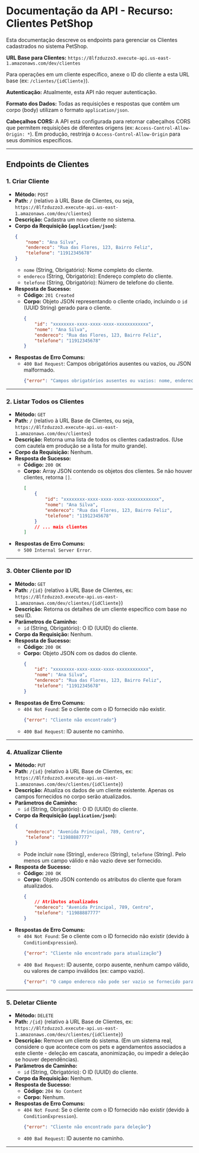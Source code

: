 # Documentação da API - Recurso: Clientes PetShop

Esta documentação descreve os endpoints para gerenciar os Clientes cadastrados no sistema PetShop.

**URL Base para Clientes:**
`https://8lfzduzzo3.execute-api.us-east-1.amazonaws.com/dev/clientes`

Para operações em um cliente específico, anexe o ID do cliente a esta URL base (ex: `/clientes/{idCliente}`).

**Autenticação:**
Atualmente, esta API não requer autenticação.

**Formato dos Dados:**
Todas as requisições e respostas que contêm um corpo (body) utilizam o formato `application/json`.

**Cabeçalhos CORS:**
A API está configurada para retornar cabeçalhos CORS que permitem requisições de diferentes origens (ex: `Access-Control-Allow-Origin: *`). Em produção, restrinja o `Access-Control-Allow-Origin` para seus domínios específicos.

---

## Endpoints de Clientes

### 1. Criar Cliente
* **Método:** `POST`
* **Path:** `/` (relativo à URL Base de Clientes, ou seja, `https://8lfzduzzo3.execute-api.us-east-1.amazonaws.com/dev/clientes`)
* **Descrição:** Cadastra um novo cliente no sistema.
* **Corpo da Requisição (`application/json`):**
    ```json
    {
        "nome": "Ana Silva",
        "endereco": "Rua das Flores, 123, Bairro Feliz",
        "telefone": "11912345678"
    }
    ```
    * `nome` (String, Obrigatório): Nome completo do cliente.
    * `endereco` (String, Obrigatório): Endereço completo do cliente.
    * `telefone` (String, Obrigatório): Número de telefone do cliente.
* **Resposta de Sucesso:**
    * **Código:** `201 Created`
    * **Corpo:** Objeto JSON representando o cliente criado, incluindo o `id` (UUID String) gerado para o cliente.
        ```json
        {
            "id": "xxxxxxxx-xxxx-xxxx-xxxx-xxxxxxxxxxxx",
            "nome": "Ana Silva",
            "endereco": "Rua das Flores, 123, Bairro Feliz",
            "telefone": "11912345678"
        }
        ```
* **Respostas de Erro Comuns:**
    * `400 Bad Request`: Campos obrigatórios ausentes ou vazios, ou JSON malformado.
        ```json
        {"error": "Campos obrigatórios ausentes ou vazios: nome, endereco, telefone"}
        ```

---

### 2. Listar Todos os Clientes
* **Método:** `GET`
* **Path:** `/` (relativo à URL Base de Clientes, ou seja, `https://8lfzduzzo3.execute-api.us-east-1.amazonaws.com/dev/clientes`)
* **Descrição:** Retorna uma lista de todos os clientes cadastrados. (Use com cautela em produção se a lista for muito grande).
* **Corpo da Requisição:** Nenhum.
* **Resposta de Sucesso:**
    * **Código:** `200 OK`
    * **Corpo:** Array JSON contendo os objetos dos clientes. Se não houver clientes, retorna `[]`.
        ```json
        [
            {
                "id": "xxxxxxxx-xxxx-xxxx-xxxx-xxxxxxxxxxxx",
                "nome": "Ana Silva",
                "endereco": "Rua das Flores, 123, Bairro Feliz",
                "telefone": "11912345678"
            }
            // ... mais clientes
        ]
        ```
* **Respostas de Erro Comuns:**
    * `500 Internal Server Error`.

---

### 3. Obter Cliente por ID
* **Método:** `GET`
* **Path:** `/{id}` (relativo à URL Base de Clientes, ex: `https://8lfzduzzo3.execute-api.us-east-1.amazonaws.com/dev/clientes/{idCliente}`)
* **Descrição:** Retorna os detalhes de um cliente específico com base no seu ID.
* **Parâmetros de Caminho:**
    * `id` (String, Obrigatório): O ID (UUID) do cliente.
* **Corpo da Requisição:** Nenhum.
* **Resposta de Sucesso:**
    * **Código:** `200 OK`
    * **Corpo:** Objeto JSON com os dados do cliente.
        ```json
        {
            "id": "xxxxxxxx-xxxx-xxxx-xxxx-xxxxxxxxxxxx",
            "nome": "Ana Silva",
            "endereco": "Rua das Flores, 123, Bairro Feliz",
            "telefone": "11912345678"
        }
        ```
* **Respostas de Erro Comuns:**
    * `404 Not Found`: Se o cliente com o ID fornecido não existir.
        ```json
        {"error": "Cliente não encontrado"}
        ```
    * `400 Bad Request`: ID ausente no caminho.

---

### 4. Atualizar Cliente
* **Método:** `PUT`
* **Path:** `/{id}` (relativo à URL Base de Clientes, ex: `https://8lfzduzzo3.execute-api.us-east-1.amazonaws.com/dev/clientes/{idCliente}`)
* **Descrição:** Atualiza os dados de um cliente existente. Apenas os campos fornecidos no corpo serão atualizados.
* **Parâmetros de Caminho:**
    * `id` (String, Obrigatório): O ID (UUID) do cliente.
* **Corpo da Requisição (`application/json`):**
    ```json
    {
        "endereco": "Avenida Principal, 789, Centro",
        "telefone": "11988887777"
    }
    ```
    * Pode incluir `nome` (String), `endereco` (String), `telefone` (String). Pelo menos um campo válido e não vazio deve ser fornecido.
* **Resposta de Sucesso:**
    * **Código:** `200 OK`
    * **Corpo:** Objeto JSON contendo os atributos do cliente que foram atualizados.
        ```json
        {
            // Atributos atualizados
            "endereco": "Avenida Principal, 789, Centro",
            "telefone": "11988887777"
        }
        ```
* **Respostas de Erro Comuns:**
    * `404 Not Found`: Se o cliente com o ID fornecido não existir (devido à `ConditionExpression`).
        ```json
        {"error": "Cliente não encontrado para atualização"}
        ```
    * `400 Bad Request`: ID ausente, corpo ausente, nenhum campo válido, ou valores de campo inválidos (ex: campo vazio).
        ```json
        {"error": "O campo endereco não pode ser vazio se fornecido para atualização"}
        ```

---

### 5. Deletar Cliente
* **Método:** `DELETE`
* **Path:** `/{id}` (relativo à URL Base de Clientes, ex: `https://8lfzduzzo3.execute-api.us-east-1.amazonaws.com/dev/clientes/{idCliente}`)
* **Descrição:** Remove um cliente do sistema. (Em um sistema real, considere o que acontece com os pets e agendamentos associados a este cliente - deleção em cascata, anonimização, ou impedir a deleção se houver dependências).
* **Parâmetros de Caminho:**
    * `id` (String, Obrigatório): O ID (UUID) do cliente.
* **Corpo da Requisição:** Nenhum.
* **Resposta de Sucesso:**
    * **Código:** `204 No Content`
    * **Corpo:** Nenhum.
* **Respostas de Erro Comuns:**
    * `404 Not Found`: Se o cliente com o ID fornecido não existir (devido à `ConditionExpression`).
        ```json
        {"error": "Cliente não encontrado para deleção"}
        ```
    * `400 Bad Request`: ID ausente no caminho.

---
